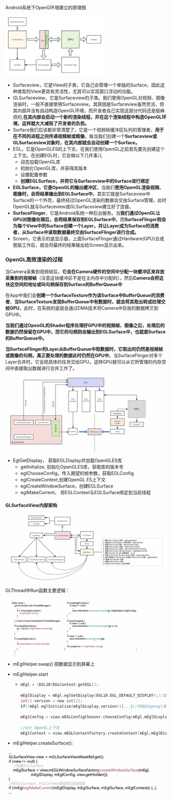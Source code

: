 Android系统下OpenG环境建立的原理图

<img src="../images/image-20241111220330531.png" alt="image-20241111220330531" style="zoom:30%;" />

* Surfaceview，它是View的子类，它自己会管理一个单独的Surface，因此这种类型的View更具有灵活性，尤其可以实现窗口浮动的功能。
* GLSurfaceview，它是Surfaceview的子类。我们使用OpenGL对视频、图像渲染时，一般不直接使用Surfaceview。其原因是Surfaceview虽然灵活，但其内部并没有自动构造OpenGL环境，而开发者自己实现这部分代码还是挺麻烦的,**在其内部会启动一个新的渲染线程，并在这个渲染线程中构造OpenGL环境，这样就大大减轻了开发者的负担。**
* Surface我们应该都非常清楚了，它是一个视频帧缓冲区队列的管理者，**用于在不同的进程之间传递视频帧或图像**。每当我们创建一个**Surfaceview或GLSurfaceview对象时，在其内部就会自动创建一个Surface。**
* EGL，它是OpenGLES的上下文，在我们使用OpenGL之前首先要先创建这个上下文。在创建EGL时，它会做以下几件事儿
  * 动态加载OpenGL库
  * 初始化OpenGL库，并获得其版本
  * 设置配置参数
  * **创建EGLSurface，并将它与Surfaceview中的Surface进行绑定**
* **EGLSurface，它是OpenGL的输出缓冲区**，当我们**使用OpenGL渲染视频、图像时，会将结果输出到EGLSurface中**。其实它就是Surfaceview中Surface的一个外壳，最终经过OpenGL渲染的数据会交由Surface管理。此时OpenGL就与Surfaceview或GLSurfaceview建立好了连接。
* **SurfaceFlinger**，它是Android系统一种后台服务。当**我们通过OpenGL让GPU对图像处理后，会将结果保存到EGLSurface中**。而**SurfaceFlinger则会为每个View中的Surface创建一个Layer，并让Layer成为Surface的消费者，从Surface中读取数据最终交由SurfaceFlinger进行合成。**
* Screen，它表示的是显示器，上面SurfaceFlinger通过Hardware(GPU)合成图层工作后，就会将最终的结果输出给Screen显示出来。

### OpenGL高效渲染的过程 ###

当Camera采集到视频帧后，**它会在Camera硬件的空间中分配一块缓冲区来存放采集到的视频帧**（注意这块缓冲区不是在主内存中分配的）。然后**Camera会将这块这空间的地址或叫句柄保存到Surface的BufferQueue中**

在App中我们会**创建一个SurfaceTexture作为该Surface中BufferQueue的消费者**，**当SurfaceTexture发现BufferQueue中有数据时，就会将其取出转成纹理交给GPU**。此时，在系统的底层会通过DMA技术将Camera中存放的数据拷贝到GPU中。

**当我们通过OpenGL的Shader程序处理好GPU中的视频帧、图像之后，处理后的数据仍然保留在GPU中，而它的句柄则会输出到EGLSurface中，也就是Surface的BufferQueue中。**

**当SurfaceFlinger的Layer从BufferQueue中取数据时，它取出的仍然是视频帧或图像的句柄，真正要处理的数据此时仍然在GPU中**。当SurfaceFlinger对多个Layer合并时，它会把具体的任务交给GPU，这样GPU就可以从它所管理的内存空间中直接取出数据进行合并工作了。

<img src="../images/image-20241111221931894.png" alt="image-20241111221931894" style="zoom:50%;" />

* EglGetDisplay， 获取EGLDisplay并加载OpenGLES库
  * gelInitialize, 初始化OpenGLES库，获取库的版本号
  * eglChooseConfig，传入期望的帧参数，获取EGLConfig
  * eglCreateContext,创建OpenGL ES上下文
  * eglCreateWindowSurface，创建EGLSurface
  * eglMakeCurrent， 将EGLContext与EGLSurface绑定到当前线程

#### GLSurfaceView内部架构 ###

<img src="../images/image-20241111222707341.png" alt="image-20241111222707341" style="zoom:50%;" />

GLThread中Run函数主要逻辑：

<img src="../images/image-20241111222914595.png" alt="image-20241111222914595" style="zoom:40%;" />

* mEglHelper.swap() 把数据显示到屏幕上

* mEglHelper.start

  * ```c
    mEgl = (EGL10)EGLContext.getEGL();
    
    mEglDisplay = mEgl.eglGetDisplay(EGL10.EGL_DEFAULT_DISPLAY);//加载opengl库
    int[] version = new int[2];
    if(!mEgl.eglInitialize(mEglDisplay,version)){...}//初始化opengl库
    
    mEglConfig = view.mEGLConfigChooser.chooseConfig(mEgl,mEglDisplay);
    
    //Get OpenGL上下文
    mEglContext = view.mEGLContextFactory.createContext(mEgl,mEglDisplay,mEglConfig);
    ```

* mEglHelper.createSurface():

<img src="../images/image-20241111223529887.png" alt="image-20241111223529887" style="zoom:50%;" />